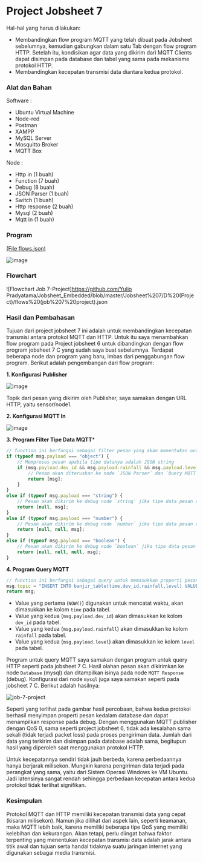 # Project Jobsheet 7
Hal-hal yang harus dilakukan:

- Membandingkan flow program MQTT yang telah dibuat pada Jobsheet sebelumnya, kemudian gabungkan dalam satu Tab dengan flow program HTTP. Setelah itu, kondisikan agar data yang dikirim dari MQTT Clients dapat disimpan pada database dan tabel yang sama pada mekanisme protokol HTTP.
- Membandingkan kecepatan transmisi data diantara kedua protokol.

### Alat dan Bahan

Software :

- Ubuntu Virtual Machine
- Node-red
- Postman
- XAMPP
- MySQL Server
- Mosquitto Broker
- MQTT Box

Node :
- Http in (1 buah)
- Function (7 buah)
- Debug (8 buah)
- JSON Parser (1 buah)
- Switch (1 buah)
- Http response (2 buah)
- Mysql (2 buah)
- Mqtt in (1 buah)

### Program 
<a href="https://github.com/cakjung/Jobsheet-Embedded/blob/main/Jobsheet%207/D%20(Project)/flows%20(job%207%20project).json">(File flows.json)</a>

![image](https://github.com/cakjung/Jobsheet-Embedded/assets/128274951/35481cd6-1143-4cbd-9818-52e28fba32ae)

### Flowchart

![Flowchart Job 7-Project]https://github.com/Yulio Pradyatama/Jobsheet_Embedded/blob/master/Jobsheet%207/D%20(Project)/flows%20(job%207%20project).json

### Hasil dan Pembahasan
Tujuan dari project jobsheet 7 ini adalah untuk membandingkan kecepatan transmisi antara protokol MQTT dan HTTP. Untuk itu saya menambahkan flow program pada Project jobsheet 6 untuk dibandingkan dengan flow program jobsheet 7 C yang sudah saya buat sebelumnya. Terdapat beberapa node dan program yang baru, imbas dari penggabungan flow program. Berikut adalah pengembangan dari flow program:

**1. Konfigurasi Publisher**

![image](https://github.com/cakjung/Jobsheet-Embedded/assets/128274951/5a65f199-184b-4921-a40d-fd28ca521e8d)

Topik dari pesan yang dikirim oleh Publisher, saya samakan dengan URL HTTP, yaitu sensor/node1.

**2. Konfigurasi MQTT In**

![image](https://github.com/cakjung/Jobsheet-Embedded/assets/128274951/97290e4a-0a2c-4173-943f-600d631bc106)

**3. Program Filter Tipe Data MQTT***
```javascript
// function ini berfungsi sebagai filter pesan yang akan menentukan output atau tujuan
if (typeof msg.payload === "object") {
    // Memproses pesan apabila tipe datanya adalah JSON string
    if (msg.payload.dev_id && msg.payload.rainfall && msg.payload.level) {
        // Pesan akan diteruskan ke node `JSON Parser` dan `Query MQTT` jika terdapat properti dev_id, rainfall, dan level pada pesan yang dikirim
        return [msg]; 
    }
}
else if (typeof msg.payload === "string") {
    // Pesan akan dikirim ke debug node `string` jika tipe data pesan adalah `string`
    return [null, msg];
}
else if (typeof msg.payload === "number") {
    // Pesan akan dikirim ke debug node `number` jika tipe data pesan adalah `number`
    return [null, null, msg];
}
else if (typeof msg.payload === "boolean") {
    // Pesan akan dikirim ke debug node `boolean` jika tipe data pesan adalah `boolean`
    return [null, null, null, msg];
}
```

**4. Program Query MQTT**
```javascript
// function ini berfungsi sebagai query untuk memasukkan properti pesan ke database
msg.topic = "INSERT INTO banjir_table(time,dev_id,rainfall,level) VALUES(NOW()," + msg.payload.dev_id + "," + msg.payload.rainfall + "," + msg.payload.level +");";
return msg;
```
- Value yang pertama (`NOW()`) digunakan untuk mencatat waktu, akan dimasukkan ke kolom `time` pada tabel.
- Value yang kedua (`msg.payload.dev_id`) akan dimasukkan ke kolom `dev_id` pada tabel.
- Value yang kedua (`msg.payload.rainfall`) akan dimasukkan ke kolom `rainfall` pada tabel.
- Value yang kedua (`msg.payload.level`) akan dimasukkan ke kolom `level` pada tabel.

Program untuk query MQTT saya samakan dengan program untuk query HTTP seperti pada jobsheet 7 C. Hasil olahan pesan akan dikirimkan ke node `Database` (mysql) dan ditampilkan isinya pada node `MQTT Response` (debug). Konfigurasi dari node `mysql` juga saya samakan seperti pada jobsheet 7 C. Berikut adalah hasilnya:

![job-7-project](https://github.com/cakjung/Jobsheet-Embedded/assets/128274951/366f796e-e453-4ec9-82a7-1fb7e47b2278)

Seperti yang terlihat pada gambar hasil percobaan, bahwa kedua protokol berhasil menyimpan properti pesan kedalam database dan dapat menampilkan response pada debug. Dengan menggunakan MQTT publisher dengan QoS 0, sama seperti project jobsheet 6, tidak ada kesalahan sama sekali (tidak terjadi packet loss) pada proses pengiriman data. Jumlah dari data yang terkirim dan disimpan pada database adalah sama, begitupun hasil yang diperoleh saat menggunakan protokol HTTP.

Untuk kecepatannya sendiri tidak jauh berbeda, karena perbedaannya hanya berjarak milisekon. Mungkin karena pengiriman data terjadi pada perangkat yang sama, yaitu dari Sistem Operasi Windows ke VM Ubuntu. Jadi latensinya sangat rendah sehingga perbedaan kecepatan antara kedua protokol tidak terlihat signifikan.

### Kesimpulan
Protokol MQTT dan HTTP memiliki kecepatan transmisi data yang cepat (kisaran milisekon). Namun jika dilihat dari aspek lain, seperti keamanan, maka MQTT lebih baik, karena memiliki beberapa tipe QoS yang memiliki kelebihan dan kekurangan. Akan tetapi, perlu diingat bahwa faktor terpenting yang menentukan kecepatan transmisi data adalah jarak antara titik awal dan tujuan serta handal tidaknya suatu jaringan internet yang digunakan sebagai media transmisi.
